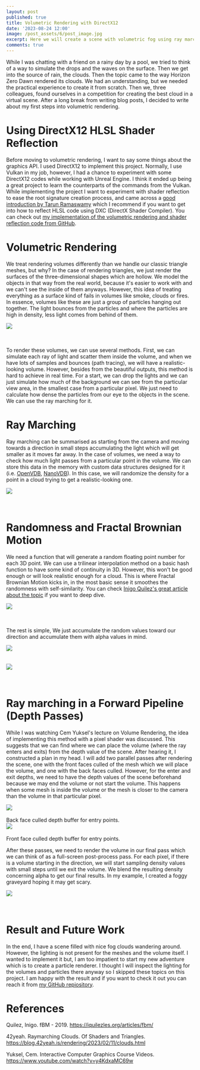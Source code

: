 ```yaml
---
layout: post
published: true
title: Volumetric Rendering with DirectX12
date: '2023-08-24 12:00'
image: /post_assets/6/post_image.jpg
excerpt: Here we will create a scene with volumetric fog using ray marching.
comments: true
---
```


While I was chatting with a friend on a rainy day by a pool, we tried to think of a way to simulate the drops and the waves on the surface. Then we get into the source of rain, the clouds. Then the topic came to the way Horizon Zero Dawn rendered its clouds. We had an understanding, but we needed the practical experience to create it from scratch. Then we, three colleagues, found ourselves in a competition for creating the best cloud in a virtual scene. After a long break from writing blog posts, I decided to write about my first steps into volumetric rendering.

# Using DirectX12 HLSL Shader Reflection

Before moving to volumetric rendering, I want to say some things about the graphics API. I used DirectX12 to implement this project. Normally, I use Vulkan in my job, however, I had a chance to experiment with some DirectX12 codes while working with Unreal Engine. I think it ended up being a great project to learn the counterparts of the commands from the Vulkan. While implementing the project I want to experiment with shader reflection to ease the root signature creation process, and came across a [good introduction by Tarun Ramaswamy](https://rtarun9.github.io/blogs/shader_reflection/) which I recommend if you want to get into how to reflect HLSL code using DXC (DirectX Shader Compiler). You can check out [my implementation of the volumetric rendering and shader reflection code from GitHub](https://github.com/dogukannn/volumetric-rendering).

# Volumetric Rendering

We treat rendering volumes differently than we handle our classic triangle meshes, but why? In the case of rendering triangles, we just render the surfaces of the three-dimensional shapes which are hollow. We model the objects in that way from the real world, because it's easier to work with and we can't see the inside of them anyways. However, this idea of treating everything as a surface kind of fails in volumes like smoke, clouds or fires. In essence, volumes like these are just a group of particles hanging out together. The light bounces from the particles and where the particles are high in density, less light comes from behind of them.

<div class="fig figcenter fighighlight">
  <img src="/post_assets/6/rays_bouncing.jpg">
  <div class="figcaption"><br><br>
  </div>
</div>

To render these volumes, we can use several methods. First, we can simulate each ray of light and scatter them inside the volume, and when we have lots of samples and bounces (path tracing), we will have a realistic-looking volume. However, besides from the beautiful outputs, this method is hard to achieve in real time. For a start, we can drop the lights and we can just simulate how much of the background we can see from the particular view area, in the smallest case from a particular pixel. We just need to calculate how dense the particles from our eye to the objects in the scene. We can use the ray marching for it.

# Ray Marching

Ray marching can be summarised as starting from the camera and moving towards a direction in small steps accumulating the light which will get smaller as it moves far away. In the case of volumes, we need a way to check how much light passes from a particular point in the volume. We can store this data in the memory with custom data structures designed for it (i.e. [OpenVDB](https://www.openvdb.org), [NanoVDB](https://www.nvidia.com/en-us/on-demand/session/gtcspring21-s31836/)). In this case, we will randomize the density for a point in a cloud trying to get a realistic-looking one. 

<div class="fig figcenter fighighlight">
  <img src="/post_assets/6/rays_in_cloud.jpg">
  <div class="figcaption"><br><br>
  </div>
</div>

# Randomness and Fractal Brownian Motion

We need a function that will generate a random floating point number for each 3D point. We can use a trilinear interpolation method on a basic hash function to have some kind of continuity in 3D. However, this won't be good enough or will look realistic enough for a cloud. This is where Fractal Brownian Motion kicks in, in the most basic sense it smoothes the randomness with self-similarity. You can check [Inigo Quilez's great article about the topic](https://iquilezles.org/articles/fbm/) if you want to deep dive. 

<div class="fig figcenter fighighlight">
  <img src="/post_assets/6/fbm2.png">
  <div class="figcaption"><br><br>
  </div>
</div>

The rest is simple, We just accumulate the random values toward our direction and accumulate them with alpha values in mind.

<div class="fig figcenter fighighlight">
  <img src="/post_assets/6/cloud_basic.gif">
  <div class="figcaption"><br><br>
  </div>
</div>

<div class="fig figcenter fighighlight">
  <img src="/post_assets/6/cloud_in_sphere.gif">
  <div class="figcaption"><br><br>
  </div>
</div>

# Ray marching in a Forward Pipeline (Depth Passes)

While I was watching Cem Yuksel's lecture on Volume Rendering, the idea of implementing this method with a pixel shader was discussed. This suggests that we can find where we can place the volume (where the ray enters and exits) from the depth value of the scene. After hearing it, I constructed a plan in my head. I will add two parallel passes after rendering the scene, one with the front faces culled of the mesh which we will place the volume, and one with the back faces culled. However, for the enter and exit depths, we need to have the depth values of the scene beforehand because we may end the volume or not start the volume. This happens when some mesh is inside the volume or the mesh is closer to the camera than the volume in that particular pixel.

<div class="fig figcenter fighighlight">
  <img src="/post_assets/6/back_culled.png">
  <div class="figcaption"><br>Back face culled depth buffer for entry points.<br>
  </div>
</div>

<div class="fig figcenter fighighlight">
  <img src="/post_assets/6/front_culled.png">
  <div class="figcaption"><br>Front face culled depth buffer for entry points.<br>
  </div>
</div>

After these passes, we need to render the volume in our final pass which we can think of as a full-screen post-process pass. For each pixel, if there is a volume starting in the direction, we will start sampling density values with small steps until we exit the volume. We blend the resulting density concerning alpha to get our final results. In my example, I created a foggy graveyard hoping it may get scary.

<div class="fig figcenter fighighlight">
  <img src="/post_assets/6/final.gif">
  <div class="figcaption"><br><br>
  </div>
</div>

# Result and Future Work

In the end, I have a scene filled with nice fog clouds wandering around. However, the lighting is not present for the meshes and the volume itself. I wanted to implement it but, I am too impatient to start my new adventure which is to create a particle renderer. I thought I will inspect the lighting for the volumes and particles there anyway so I skipped these topics on this project. I am happy with the result and if you want to check it out you can reach it from [my GitHub repiository](https://github.com/dogukannn/volumetric-rendering).

# References

Quilez, Inigo. fBM - 2019. https://iquilezles.org/articles/fbm/ 

42yeah. Raymarching Clouds. Of Shaders and Triangles. https://blog.42yeah.is/rendering/2023/02/11/clouds.html 

Yuksel, Cem. Interactive Computer Graphics Course Videos. https://www.youtube.com/watch?v=y4KdxaMC69w